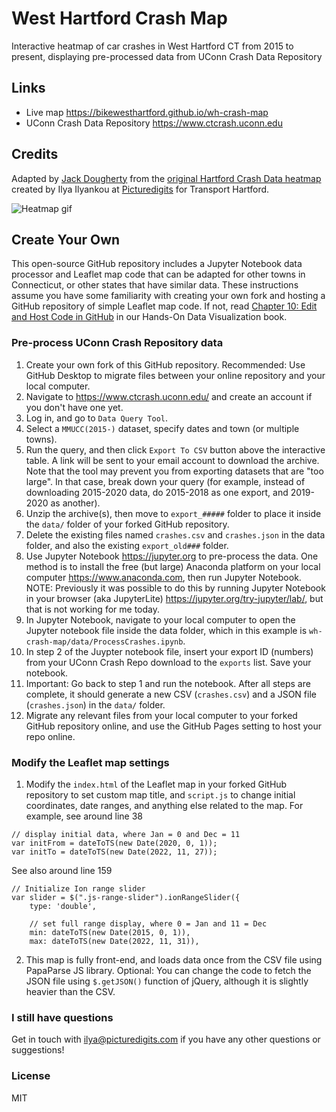 # West Hartford Crash Map

Interactive heatmap of car crashes in West Hartford CT from 2015 to present, displaying pre-processed data from UConn Crash Data Repository

## Links
- Live map https://bikewesthartford.github.io/wh-crash-map
- UConn Crash Data Repository https://www.ctcrash.uconn.edu

## Credits
Adapted by [Jack Dougherty](https://jackdougherty.org) from the [original Hartford Crash Data heatmap](https://github.com/Picturedigits/hartford-crashes) created by Ilya Ilyankou at [Picturedigits](https://www.picturedigits.com) for Transport Hartford.

![Heatmap gif](./img/demo.gif)

## Create Your Own
This open-source GitHub repository includes a Jupyter Notebook data processor and Leaflet map code that can be adapted for other towns in Connecticut, or other states that have similar data. These instructions assume you have some familiarity with creating your own fork and hosting a GitHub repository of simple Leaflet map code. If not, read [Chapter 10: Edit and Host Code in GitHub](https://handsondataviz.org/github.html) in our Hands-On Data Visualization book.

### Pre-process UConn Crash Repository data
1. Create your own fork of this GitHub repository. Recommended: Use GitHub Desktop to migrate files between your online repository and your local computer.
2. Navigate to https://www.ctcrash.uconn.edu/ and create an account if you don't have one yet.
3. Log in, and go to `Data Query Tool`.
4. Select a `MMUCC(2015-)` dataset, specify dates and town (or multiple towns).
5. Run the query, and then click `Export To CSV` button above the interactive table. A link will be sent to your email account to download the archive. Note that the tool may prevent you from exporting datasets that are "too large". In that case, break down your query (for example, instead of downloading 2015-2020 data, do 2015-2018 as one export, and 2019-2020 as another).
6. Unzip the archive(s), then move to `export_#####` folder to place it inside the `data/` folder of your forked GitHub repository.
7. Delete the existing files named `crashes.csv` and `crashes.json` in the data folder, and also the existing `export_old###` folder.
8. Use Jupyter Notebook <https://jupyter.org> to pre-process the data. One method is to install the free (but large) Anaconda platform on your local computer <https://www.anaconda.com>, then run Jupyter Notebook. NOTE: Previously it was possible to do this by running Jupyter Notebook in your browser (aka JupyterLite) <https://jupyter.org/try-jupyter/lab/>, but that is not working for me today.
9. In Jupyter Notebook, navigate to your local computer to open the Jupyter notebook file inside the data folder, which in this example is `wh-crash-map/data/ProcessCrashes.ipynb`.
10. In step 2 of the Juypter notebook file, insert your export ID (numbers) from your UConn Crash Repo download to the `exports` list. Save your notebook.
11. Important: Go back to step 1 and run the notebook. After all steps are complete, it should generate a new CSV (`crashes.csv`) and a JSON file (`crashes.json`) in the `data/` folder.
12. Migrate any relevant files from your local computer to your forked GitHub repository online, and use the GitHub Pages setting to host your repo online.

### Modify the Leaflet map settings
1. Modify the `index.html` of the Leaflet map in your forked GitHub repository to set custom map title, and `script.js` to change initial coordinates, date ranges, and anything else related to the map. For example, see around line 38
```
// display initial data, where Jan = 0 and Dec = 11
var initFrom = dateToTS(new Date(2020, 0, 1));
var initTo = dateToTS(new Date(2022, 11, 27));
```

See also around line 159
```
// Initialize Ion range slider
var slider = $(".js-range-slider").ionRangeSlider({
    type: 'double',

    // set full range display, where 0 = Jan and 11 = Dec
    min: dateToTS(new Date(2015, 0, 1)),
    max: dateToTS(new Date(2022, 11, 31)),
```

2. This map is fully front-end, and loads data once from the CSV file using PapaParse JS library. Optional: You can change the code to fetch the JSON file using `$.getJSON()` function of jQuery, although it is slightly heavier than the CSV.

### I still have questions
Get in touch with ilya@picturedigits.com if you have any other questions or suggestions!

### License
MIT
